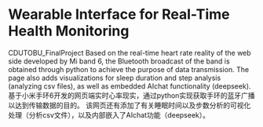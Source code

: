 # Wearable Interface for Real-Time Health Monitoring
CDUTOBU_FinalProject
Based on the real-time heart rate reality of the web side developed by Mi band 6, the Bluetooth broadcast of the band is obtained through python to achieve the purpose of data transmission.
The page also adds visualizations for sleep duration and step analysis (analyzing csv files), as well as embedded AIchat functionality (deepseek).
基于小米手环6开发的网页端实时心率现实，通过python实现获取手环的蓝牙广播以达到传输数据的目的。
该网页还有添加了有关睡眠时间以及步数分析的可视化处理（分析csv文件），以及内部嵌入了AIchat功能（deepseek）。

